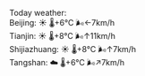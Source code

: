 Today weather:  
Beijing: ☀️ 🌡️+6°C 🌬️←7km/h  
Tianjin: ☀️ 🌡️+8°C 🌬️↑11km/h  
Shijiazhuang: ☀️ 🌡️+8°C 🌬️↑7km/h  
Tangshan: ☁️ 🌡️+6°C 🌬️↗7km/h  
